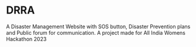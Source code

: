 # DRRA
A Disaster Management Website with SOS button, Disaster Prevention plans and Public forum for communication.
A project made for All India Womens Hackathon 2023
